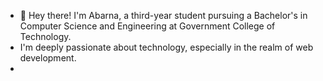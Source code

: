 - 👋 Hey there! I'm Abarna, a third-year student pursuing a Bachelor's in Computer Science and Engineering at Government College of Technology.
-  I'm deeply passionate about technology, especially in the realm of web development.
-  


